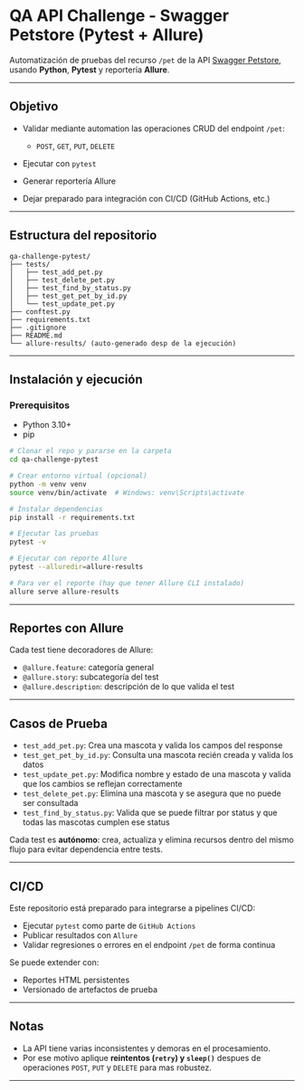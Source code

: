 # QA API Challenge - Swagger Petstore (Pytest + Allure)

Automatización de pruebas del recurso `/pet` de la API [Swagger Petstore](https://petstore.swagger.io/), usando **Python**, **Pytest** y reportería **Allure**.

---

## Objetivo

* Validar mediante automation las operaciones CRUD del endpoint `/pet`:

  * `POST`, `GET`, `PUT`, `DELETE`
* Ejecutar con `pytest`
* Generar reportería Allure
* Dejar preparado para integración con CI/CD (GitHub Actions, etc.)

---

## Estructura del repositorio

```
qa-challenge-pytest/
├── tests/
│   ├── test_add_pet.py
│   ├── test_delete_pet.py
│   ├── test_find_by_status.py
│   ├── test_get_pet_by_id.py
│   └── test_update_pet.py
├── conftest.py
├── requirements.txt
├── .gitignore
├── README.md
└── allure-results/ (auto-generado desp de la ejecución)
```

---

## Instalación y ejecución

### Prerequisitos

* Python 3.10+
* pip

```bash
# Clonar el repo y pararse en la carpeta
cd qa-challenge-pytest

# Crear entorno virtual (opcional)
python -m venv venv
source venv/bin/activate  # Windows: venv\Scripts\activate

# Instalar dependencias
pip install -r requirements.txt

# Ejecutar las pruebas
pytest -v

# Ejecutar con reporte Allure
pytest --alluredir=allure-results

# Para ver el reporte (hay que tener Allure CLI instalado)
allure serve allure-results
```

---

## Reportes con Allure

Cada test tiene decoradores de Allure:

* `@allure.feature`: categoría general
* `@allure.story`: subcategoría del test
* `@allure.description`: descripción de lo que valida el test

---

## Casos de Prueba

* `test_add_pet.py`: Crea una mascota y valida los campos del response
* `test_get_pet_by_id.py`: Consulta una mascota recién creada y valida los datos
* `test_update_pet.py`: Modifica nombre y estado de una mascota y valida que los cambios se reflejan correctamente
* `test_delete_pet.py`: Elimina una mascota y se asegura que no puede ser consultada
* `test_find_by_status.py`: Valida que se puede filtrar por status y que todas las mascotas cumplen ese status

Cada test es **autónomo**: crea, actualiza y elimina recursos dentro del mismo flujo para evitar dependencia entre tests.

---

## CI/CD 

Este repositorio está preparado para integrarse a pipelines CI/CD:

* Ejecutar `pytest` como parte de `GitHub Actions`
* Publicar resultados con `Allure`
* Validar regresiones o errores en el endpoint `/pet` de forma continua

Se puede extender con:

* Reportes HTML persistentes
* Versionado de artefactos de prueba

---

## Notas

* La API tiene varias inconsistentes y demoras en el procesamiento.
* Por ese motivo aplique **reintentos (`retry`) y `sleep()`** despues de operaciones `POST`, `PUT` y `DELETE` para mas robustez.

---

